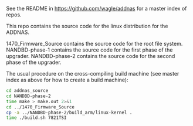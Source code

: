 See the README in https://github.com/wagle/addnas for a master index of repos.

This repo contains the source code for the linux distribution for the ADDNAS.

1470_Firmware_Source contains the source code for the root file system.
NANDBD-phase-1 contains the source code for the first phase of the upgrader.
NANDBD-phase-2 contains the source code for the second phase of the upgrader.

The usual procedure on the cross-compiling build machine (see master index as above for how to create a build machine):

```bash
cd addnas_source
cd NANDBD-phase-2
time make > make.out 2>&1
cd ../1470_Firmware_Source
cp -a ../NANDBD-phase-2/build_arm/linux-kernel .
time ./build.sh 7821TSI
```